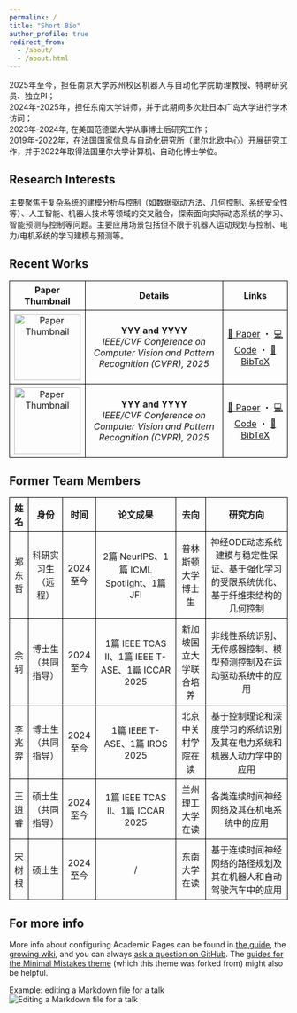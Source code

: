 ```yaml
---
permalink: /
title: "Short Bio"
author_profile: true
redirect_from: 
  - /about/
  - /about.html
---
```


<div align="justify">
2025年至今，担任南京大学苏州校区机器人与自动化学院助理教授、特聘研究员、独立PI；<br>
2024年-2025年，担任东南大学讲师，并于此期间多次赴日本广岛大学进行学术访问；<br>
2023年-2024年, 在美国范德堡大学从事博士后研究工作；<br>
2019年-2022年，在法国国家信息与自动化研究所（里尔北欧中心）开展研究工作，并于2022年取得法国里尔大学计算机、自动化博士学位。
</div>


Research Interests
------
<div align="justify">
主要聚焦于复杂系统的建模分析与控制（如数据驱动方法、几何控制、系统安全性等）、人工智能、机器人技术等领域的交叉融合，探索面向实际动态系统的学习、智能预测与控制等问题。主要应用场景包括但不限于机器人运动规划与控制、电力/电机系统的学习建模与预测等。
</div>


Recent Works
------
<table style="border-collapse: collapse; width: 100%; text-align: center;">
  <thead>
    <tr>
      <th style="border: 1px solid #000; padding: 6px;">Paper Thumbnail</th>
      <th style="border: 1px solid #000; padding: 6px;">Details</th>
      <th style="border: 1px solid #000; padding: 6px;">Links</th>
    </tr>
  </thead>
  <tbody>
    <tr>
      <td style="border: 1px solid #000; padding: 6px;">
        <img src="xxx" alt="Paper Thumbnail" width="120">
      </td>
      <td style="border: 1px solid #000; padding: 6px;">
        <strong>YYY and YYYY</strong><br>
        <em>IEEE/CVF Conference on Computer Vision and Pattern Recognition (CVPR), 2025</em>
      </td>
      <td style="border: 1px solid #000; padding: 6px;">
        <a href="xxx">📄 Paper</a> ・ 
        <a href="xxx">💻 Code</a> ・ 
        <a href="xxx">📑 BibTeX</a>
      </td>
    </tr>
    <tr>
      <td style="border: 1px solid #000; padding: 6px;">
        <img src="xxx" alt="Paper Thumbnail" width="120">
      </td>
      <td style="border: 1px solid #000; padding: 6px;">
        <strong>YYY and YYYY</strong><br>
        <em>IEEE/CVF Conference on Computer Vision and Pattern Recognition (CVPR), 2025</em>
      </td>
      <td style="border: 1px solid #000; padding: 6px;">
        <a href="xxx">📄 Paper</a> ・ 
        <a href="xxx">💻 Code</a> ・ 
        <a href="xxx">📑 BibTeX</a>
      </td>
    </tr>
  </tbody>
</table>



Former Team Members
------
<table style="border-collapse: collapse; width: 100%; text-align: center;">
  <thead>
    <tr>
      <th style="border: 1px solid #000; padding: 6px;">姓名</th>
      <th style="border: 1px solid #000; padding: 6px;">身份</th>
      <th style="border: 1px solid #000; padding: 6px;">时间</th>
      <th style="border: 1px solid #000; padding: 6px;">论文成果</th>
      <th style="border: 1px solid #000; padding: 6px;">去向</th>
      <th style="border: 1px solid #000; padding: 6px;">研究方向</th>
    </tr>
  </thead>
  <tbody>
    <tr>
      <td style="border: 1px solid #000; padding: 6px;">郑东哲</td>
      <td style="border: 1px solid #000; padding: 6px;">科研实习生（远程）</td>
      <td style="border: 1px solid #000; padding: 6px;">2024至今</td>
      <td style="border: 1px solid #000; padding: 6px;">2篇 NeurIPS、1篇 ICML Spotlight、1篇 JFI</td>
      <td style="border: 1px solid #000; padding: 6px;">普林斯顿大学博士生</td>
      <td style="border: 1px solid #000; padding: 6px;">神经ODE动态系统建模与稳定性保证、基于强化学习的受限系统优化、基于纤维束结构的几何控制</td>
    </tr>
    <tr>
      <td style="border: 1px solid #000; padding: 6px;">余轲</td>
      <td style="border: 1px solid #000; padding: 6px;">博士生（共同指导）</td>
      <td style="border: 1px solid #000; padding: 6px;">2024至今</td>
      <td style="border: 1px solid #000; padding: 6px;">1篇 IEEE TCAS II、1篇 IEEE T-ASE、1篇 ICCAR 2025</td>
      <td style="border: 1px solid #000; padding: 6px;">新加坡国立大学联合培养</td>
      <td style="border: 1px solid #000; padding: 6px;">非线性系统识别、无传感器控制、模型预测控制及在运动驱动系统中的应用</td>
    </tr>
    <tr>
      <td style="border: 1px solid #000; padding: 6px;">李兆羿</td>
      <td style="border: 1px solid #000; padding: 6px;">博士生（共同指导）</td>
      <td style="border: 1px solid #000; padding: 6px;">2024至今</td>
      <td style="border: 1px solid #000; padding: 6px;">1篇 IEEE T-ASE、1篇 IROS 2025</td>
      <td style="border: 1px solid #000; padding: 6px;">北京中关村学院在读</td>
      <td style="border: 1px solid #000; padding: 6px;">基于控制理论和深度学习的系统识别及其在电力系统和机器人动力学中的应用</td>
    </tr>
    <tr>
      <td style="border: 1px solid #000; padding: 6px;">王逍睿</td>
      <td style="border: 1px solid #000; padding: 6px;">硕士生（共同指导）</td>
      <td style="border: 1px solid #000; padding: 6px;">2024至今</td>
      <td style="border: 1px solid #000; padding: 6px;">1篇 IEEE TCAS II、1篇 ICCAR 2025</td>
      <td style="border: 1px solid #000; padding: 6px;">兰州理工大学在读</td>
      <td style="border: 1px solid #000; padding: 6px;">各类连续时间神经网络及其在机电系统中的应用</td>
    </tr>
    <tr>
      <td style="border: 1px solid #000; padding: 6px;">宋树根</td>
      <td style="border: 1px solid #000; padding: 6px;">硕士生</td>
      <td style="border: 1px solid #000; padding: 6px;">2024至今</td>
      <td style="border: 1px solid #000; padding: 6px;">/</td>
      <td style="border: 1px solid #000; padding: 6px;">东南大学在读</td>
      <td style="border: 1px solid #000; padding: 6px;">基于连续时间神经网络的路径规划及其在机器人和自动驾驶汽车中的应用</td>
    </tr>
  </tbody>
</table>










For more info
------
More info about configuring Academic Pages can be found in [the guide](https://academicpages.github.io/markdown/), the [growing wiki](https://github.com/academicpages/academicpages.github.io/wiki), and you can always [ask a question on GitHub](https://github.com/academicpages/academicpages.github.io/discussions). The [guides for the Minimal Mistakes theme](https://mmistakes.github.io/minimal-mistakes/docs/configuration/) (which this theme was forked from) might also be helpful.

Example: editing a Markdown file for a talk
![Editing a Markdown file for a talk](/images/editing-talk.png)
